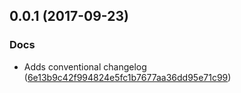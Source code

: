<a name="0.0.1"></a>
## 0.0.1 (2017-09-23)


### Docs

* Adds conventional changelog ([6e13b9c42f994824e5fc1b7677aa36dd95e71c99](https://github.com/mikaelbr/vscodemod/commit/6e13b9c42f994824e5fc1b7677aa36dd95e71c99))



